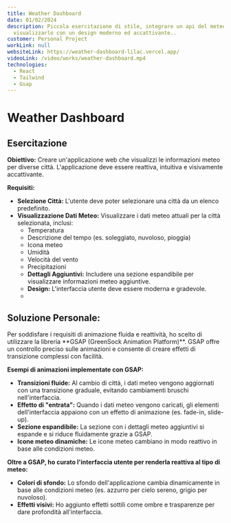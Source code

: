 ```yaml
---
title: Weather Dashboard
date: 01/02/2024
description: Piccola esercitazione di stile, integrare un api del meteo e
  visualizzarlo con un design moderno ed accattivante..
customer: Personal Project
workLink: null
websiteLink: https://weather-dashboard-lilac.vercel.app/
videoLink: /video/works/weather-dashboard.mp4
technologies:
  - React
  - Tailwind
  - Gsap
---
```


# Weather Dashboard

## Esercitazione

**Obiettivo:** Creare un'applicazione web che visualizzi le informazioni meteo per diverse città. L'applicazione deve essere reattiva, intuitiva e visivamente accattivante.

**Requisiti:**

- **Selezione Città:** L'utente deve poter selezionare una città da un elenco predefinito.
- **Visualizzazione Dati Meteo:** Visualizzare i dati meteo attuali per la città selezionata, inclusi:
  - Temperatura
  - Descrizione del tempo (es. soleggiato, nuvoloso, pioggia)
  - Icona meteo
  - Umidità
  - Velocità del vento
  - Precipitazioni
  - **Dettagli Aggiuntivi:** Includere una sezione espandibile per visualizzare informazioni meteo aggiuntive.
  - **Design:** L'interfaccia utente deve essere moderna e gradevole.
  -

## Soluzione Personale:

Per soddisfare i requisiti di animazione fluida e reattività, ho scelto di utilizzare la libreria &#x2A;*GSAP (GreenSock Animation Platform)**. GSAP offre un controllo preciso sulle animazioni e consente di creare effetti di transizione complessi con facilità.

**Esempi di animazioni implementate con GSAP:**

- **Transizioni fluide:** Al cambio di città, i dati meteo vengono aggiornati con una transizione graduale, evitando cambiamenti bruschi nell'interfaccia.
- **Effetto di "entrata":** Quando i dati meteo vengono caricati, gli elementi dell'interfaccia appaiono con un effetto di animazione (es. fade-in, slide-up).
- **Sezione espandibile:** La sezione con i dettagli meteo aggiuntivi si espande e si riduce fluidamente grazie a GSAP.
- **Icone meteo dinamiche:** Le icone meteo cambiano in modo reattivo in base alle condizioni meteo.

**Oltre a GSAP, ho curato l'interfaccia utente per renderla reattiva al tipo di meteo:**

- **Colori di sfondo:** Lo sfondo dell'applicazione cambia dinamicamente in base alle condizioni meteo (es. azzurro per cielo sereno, grigio per nuvoloso).
- **Effetti visivi:** Ho aggiunto effetti sottili come ombre e trasparenze per dare profondità all'interfaccia.
